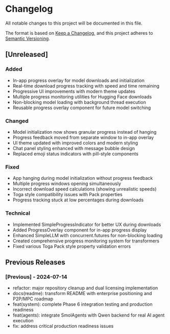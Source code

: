 # Changelog

All notable changes to this project will be documented in this file.

The format is based on [Keep a Changelog](https://keepachangelog.com/en/1.0.0/),
and this project adheres to [Semantic Versioning](https://semver.org/spec/v2.0.0.html).

## [Unreleased]

### Added
- In-app progress overlay for model downloads and initialization
- Real-time download progress tracking with speed and time remaining
- Progressive UI improvements with modern theme updates
- Multiple progress monitoring utilities for Hugging Face downloads
- Non-blocking model loading with background thread execution
- Reusable progress overlay component for future model switching

### Changed
- Model initialization now shows granular progress instead of hanging
- Progress feedback moved from separate window to in-app overlay
- UI theme updated with improved colors and modern styling
- Chat panel styling enhanced with message bubble design
- Replaced emoji status indicators with pill-style components

### Fixed
- App hanging during model initialization without progress feedback
- Multiple progress windows opening simultaneously
- Incorrect download speed calculations (showing unrealistic speeds)
- Toga style compatibility issues with Pack properties
- Progress tracking stuck at low percentages during downloads

### Technical
- Implemented SimpleProgressIndicator for better UX during downloads
- Added ProgressOverlay component for in-app progress display
- Enhanced SimpleLLM with concurrent.futures for non-blocking loading
- Created comprehensive progress monitoring system for transformers
- Fixed various Toga Pack style property validation errors

## Previous Releases

### [Previous] - 2024-07-14
- refactor: major repository cleanup and dual licensing implementation
- docs(readme): transform README with enterprise positioning and P2P/MPC roadmap
- feat(system): complete Phase 6 integration testing and production readiness
- feat(agents): integrate SmolAgents with Qwen backend for real AI agent execution
- fix: address critical production readiness issues